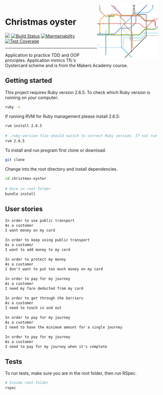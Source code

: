 <img src="./_imgs/tfl.png" align="right" />

# Christmas oyster

![](https://img.shields.io/badge/Practice-Makers%20Academy-red)
[![Build Status](https://travis-ci.com/jonesandy/christmas-oyster.svg?branch=master)](https://travis-ci.com/jonesandy/christmas-oyster)
[![Maintainability](https://api.codeclimate.com/v1/badges/bd6630c05c609856c242/maintainability)](https://codeclimate.com/github/jonesandy/christmas-oyster/maintainability)
[![Test Coverage](https://api.codeclimate.com/v1/badges/bd6630c05c609856c242/test_coverage)](https://codeclimate.com/github/jonesandy/christmas-oyster/test_coverage)   

---

Application to practice TDD and OOP principles. Application mimics TfL's Oystercard scheme and is from the Makers Academy course.

## Getting started

This project requires Ruby version 2.6.5. To check which Ruby version is running on your computer:

```bash
ruby -v
```

If running RVM for Ruby management please install 2.6.5:

```bash
rvm install 2.6.5

# .ruby-version file should switch to correct Ruby version. If not run this command
rvm 2.6.5
```

To install and run program first clone or download.

```bash
git clone
```

Change into the root directory and install dependencies.

```bash
cd christmas-oyster

# Once in root folder
bundle install
```

## User stories

```
In order to use public transport
As a customer
I want money on my card

In order to keep using public transport
As a customer
I want to add money to my card

In order to protect my money
As a customer
I don't want to put too much money on my card

In order to pay for my journey
As a customer
I need my fare deducted from my card

In order to get through the barriers
As a customer
I need to touch in and out

In order to pay for my journey
As a customer
I need to have the minimum amount for a single journey

In order to pay for my journey
As a customer
I need to pay for my journey when it's complete
```

## Tests

To run tests, make sure you are in the root folder, then run RSpec.

```bash
# Inside root folder
rspec
```
